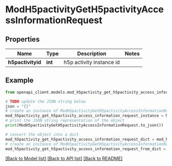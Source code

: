 # ModH5pactivityGetH5pactivityAccessInformationRequest


## Properties

Name | Type | Description | Notes
------------ | ------------- | ------------- | -------------
**h5pactivityid** | **int** | h5p activity instance id | 

## Example

```python
from openapi_client.models.mod_h5pactivity_get_h5pactivity_access_information_request import ModH5pactivityGetH5pactivityAccessInformationRequest

# TODO update the JSON string below
json = "{}"
# create an instance of ModH5pactivityGetH5pactivityAccessInformationRequest from a JSON string
mod_h5pactivity_get_h5pactivity_access_information_request_instance = ModH5pactivityGetH5pactivityAccessInformationRequest.from_json(json)
# print the JSON string representation of the object
print(ModH5pactivityGetH5pactivityAccessInformationRequest.to_json())

# convert the object into a dict
mod_h5pactivity_get_h5pactivity_access_information_request_dict = mod_h5pactivity_get_h5pactivity_access_information_request_instance.to_dict()
# create an instance of ModH5pactivityGetH5pactivityAccessInformationRequest from a dict
mod_h5pactivity_get_h5pactivity_access_information_request_from_dict = ModH5pactivityGetH5pactivityAccessInformationRequest.from_dict(mod_h5pactivity_get_h5pactivity_access_information_request_dict)
```
[[Back to Model list]](../README.md#documentation-for-models) [[Back to API list]](../README.md#documentation-for-api-endpoints) [[Back to README]](../README.md)


